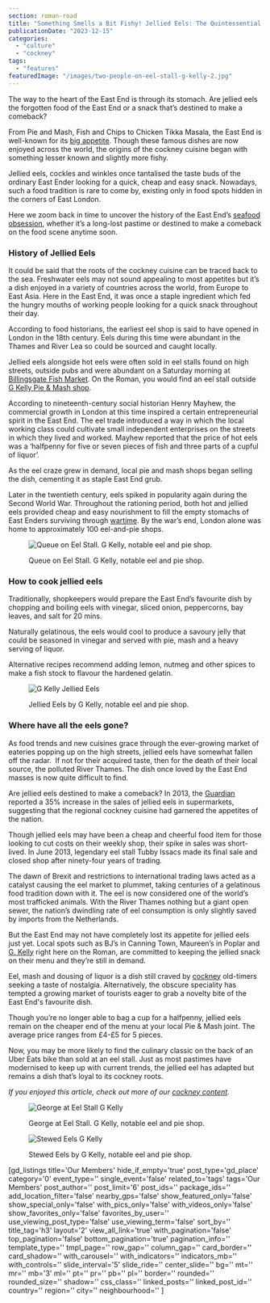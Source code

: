 ```yaml
---
section: roman-road
title: "Something Smells a Bit Fishy! Jellied Eels: The Quintessential Cockney Cuisine"
publicationDate: "2023-12-15"
categories: 
  - "culture"
  - "cockney"
tags: 
  - "features"
featuredImage: "/images/two-people-on-eel-stall-g-kelly-2.jpg"
---
```


The way to the heart of the East End is through its stomach. Are jellied eels the forgotten food of the East End or a snack that’s destined to make a comeback?

From Pie and Mash, Fish and Chips to Chicken Tikka Masala, the East End is well-known for its [big appetite](https://romanroadlondon.com/best-lunch-places/). Though these famous dishes are now enjoyed across the world, the origins of the cockney cuisine began with something lesser known and slightly more fishy. 

Jellied eels, cockles and winkles once tantalised the taste buds of the ordinary East Ender looking for a quick, cheap and easy snack. Nowadays, such a food tradition is rare to come by, existing only in food spots hidden in the corners of East London. 

Here we zoom back in time to uncover the history of the East End’s [seafood obsession](https://romanroadlondon.com/downey-brother-fishmonger-globe-town-market-roman-road/), whether it’s a long-lost pastime or destined to make a comeback on the food scene anytime soon. 

### **History of Jellied Eels**

It could be said that the roots of the cockney cuisine can be traced back to the sea. Freshwater eels may not sound appealing to most appetites but it’s a dish enjoyed in a variety of countries across the world, from Europe to East Asia. Here in the East End, it was once a staple ingredient which fed the hungry mouths of working people looking for a quick snack throughout their day.

According to food historians, the earliest eel shop is said to have opened in London in the 18th century. Eels during this time were abundant in the Thames and River Lea so could be sourced and caught locally. 

Jellied eels alongside hot eels were often sold in eel stalls found on high streets, outside pubs and were abundant on a Saturday morning at [Billingsgate Fish Market](https://poplarlondon.co.uk/billingsgate-fishmonger-bill-thornton-receives-bem-serving-community-docklands/). On the Roman, you would find an eel stall outside [G Kelly Pie & Mash shop](https://www.gkelly.london/).

According to nineteenth-century social historian Henry Mayhew, the commercial growth in London at this time inspired a certain entrepreneurial spirit in the East End. The eel trade introduced a way in which the local working class could cultivate small independent enterprises on the streets in which they lived and worked. Mayhew reported that the price of hot eels was a ‘halfpenny for five or seven pieces of fish and three parts of a cupful of liquor’.

As the eel craze grew in demand, local pie and mash shops began selling the dish, cementing it as staple East End grub. 

Later in the twentieth century, eels spiked in popularity again during the Second World War. Throughout the rationing period, both hot and jellied eels provided cheap and easy nourishment to fill the empty stomachs of East Enders surviving through [wartime](https://romanroadlondon.com/bow-bethnal-green-blitz-deaths/). By the war’s end, London alone was home to approximately 100 eel-and-pie shops.

<figure>

![Queue on Eel Stall. G Kelly, notable eel and pie shop. ](/images/Queue-on-eel-stall-g-kelly-2-1024x683.jpg)

<figcaption>

Queue on Eel Stall. G Kelly, notable eel and pie shop.

</figcaption>

</figure>

### **How to cook jellied eels**

Traditionally, shopkeepers would prepare the East End’s favourite dish by chopping and boiling eels with vinegar, sliced onion, peppercorns, bay leaves, and salt for 20 mins. 

Naturally gelatinous, the eels would cool to produce a savoury jelly that could be seasoned in vinegar and served with pie, mash and a heavy serving of liquor.

Alternative recipes recommend adding lemon, nutmeg and other spices to make a fish stock to flavour the hardened gelatin. 

<figure>

![G Kelly Jellied Eels](/images/G-kelly-jellied-eels-2-1024x683.jpg)

<figcaption>

Jellied Eels by G Kelly, notable eel and pie shop.

</figcaption>

</figure>

### **Where have all the eels gone?**

As food trends and new cuisines grace through the ever-growing market of eateries popping up on the high streets, jellied eels have somewhat fallen off the radar.  If not for their acquired taste, then for the death of their local source, the polluted River Thames. The dish once loved by the East End masses is now quite difficult to find. 

Are jellied eels destined to make a comeback? In 2013, the [Guardian](https://www.theguardian.com/lifeandstyle/2013/nov/09/jellied-eels-cockney-tesco-food) reported a 35% increase in the sales of jellied eels in supermarkets, suggesting that the regional cockney cuisine had garnered the appetites of the nation. 

Though jellied eels may have been a cheap and cheerful food item for those looking to cut costs on their weekly shop, their spike in sales was short-lived. In June 2013, legendary eel stall Tubby Issacs made its final sale and closed shop after ninety-four years of trading.

The dawn of Brexit and restrictions to international trading laws acted as a catalyst causing the eel market to plummet, taking centuries of a gelatinous food tradition down with it. The eel is now considered one of the world’s most trafficked animals. With the River Thames nothing but a giant open sewer, the nation’s dwindling rate of eel consumption is only slightly saved by imports from the Netherlands.

But the East End may not have completely lost its appetite for jellied eels just yet. Local spots such as BJ’s in Canning Town, Maureen’s in Poplar and [G. Kelly](https://romanroadlondon.com/cockney-roots-leanne-black-g-kelly-bow/) right here on the Roman, are committed to keeping the jellied snack on their menu and they’re still in demand. 

Eel, mash and dousing of liquor is a dish still craved by [cockney](https://romanroadlondon.com/cockney-rhyming-slang-history/) old-timers seeking a taste of nostalgia. Alternatively, the obscure speciality has tempted a growing market of tourists eager to grab a novelty bite of the East End's favourite dish. 

Though you’re no longer able to bag a cup for a halfpenny, jellied eels remain on the cheaper end of the menu at your local Pie & Mash joint. The average price ranges from £4-£5 for 5 pieces. 

Now, you may be more likely to find the culinary classic on the back of an Uber Eats bike than sold at an eel stall. Just as most pastimes have modernised to keep up with current trends, the jellied eel has adapted but remains a dish that’s loyal to its cockney roots. 

_If you enjoyed this article, check out more of our_ [_cockney content_](https://romanroadlondon.com/culture/cockney/)_._ 

<figure>

![George at Eel Stall G Kelly](/images/george-eel-stall-g-kelly-2-1024x680.jpg)

<figcaption>

George at Eel Stall. G Kelly, notable eel and pie shop.

</figcaption>

</figure>

<figure>

![Stewed Eels G Kelly ](/images/G-Kelly-Stewed-eels-2-1024x683.jpg)

<figcaption>

Stewed Eels by G Kelly, notable eel and pie shop.

</figcaption>

</figure>

\[gd\_listings title='Our Members' hide\_if\_empty='true' post\_type='gd\_place' category='0' event\_type='' single\_event='false' related\_to='tags' tags='Our Members' post\_author='' post\_limit='6' post\_ids='' package\_ids='' add\_location\_filter='false' nearby\_gps='false' show\_featured\_only='false' show\_special\_only='false' with\_pics\_only='false' with\_videos\_only='false' show\_favorites\_only='false' favorites\_by\_user='' use\_viewing\_post\_type='false' use\_viewing\_term='false' sort\_by='' title\_tag='h3' layout='2' view\_all\_link='true' with\_pagination='false' top\_pagination='false' bottom\_pagination='true' pagination\_info='' template\_type='' tmpl\_page='' row\_gap='' column\_gap='' card\_border='' card\_shadow='' with\_carousel='' with\_indicators='' indicators\_mb='' with\_controls='' slide\_interval='5' slide\_ride='' center\_slide='' bg='' mt='' mr='' mb='3' ml='' pt='' pr='' pb='' pl='' border='' rounded='' rounded\_size='' shadow='' css\_class='' linked\_posts='' linked\_post\_id='' country='' region='' city='' neighbourhood='' \]
